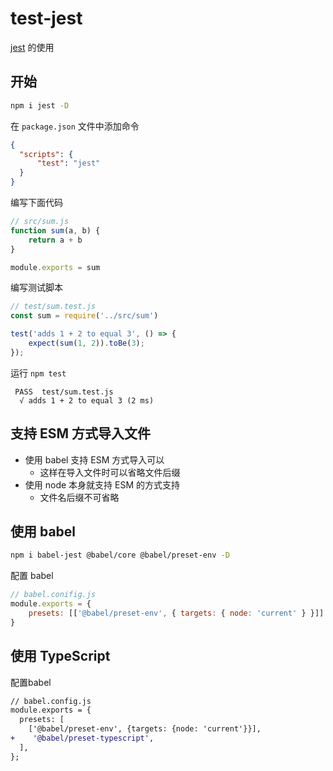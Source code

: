 # test-jest
[jest](https://github.com/facebook/jest) 的使用
## 开始
```bash
npm i jest -D
```

在 `package.json` 文件中添加命令
```json
{
  "scripts": {
      "test": "jest"
  }
}
```

编写下面代码
```js
// src/sum.js
function sum(a, b) {
    return a + b
}

module.exports = sum
```

编写测试脚本
```js
// test/sum.test.js
const sum = require('../src/sum')

test('adds 1 + 2 to equal 3', () => {
    expect(sum(1, 2)).toBe(3);
});
```
运行 `npm test`
```
 PASS  test/sum.test.js
  √ adds 1 + 2 to equal 3 (2 ms)
```
## 支持 ESM 方式导入文件

* 使用 babel 支持 ESM 方式导入可以
  * 这样在导入文件时可以省略文件后缀
* 使用 node 本身就支持 ESM 的方式支持
  * 文件名后缀不可省略
## 使用 babel
```bash
npm i babel-jest @babel/core @babel/preset-env -D
```
配置 babel
```js
// babel.conifig.js
module.exports = {
    presets: [['@babel/preset-env', { targets: { node: 'current' } }]]
}
```
## 使用 TypeScript

配置babel
```diff
// babel.config.js
module.exports = {
  presets: [
    ['@babel/preset-env', {targets: {node: 'current'}}],
+    '@babel/preset-typescript',
  ],
};
```